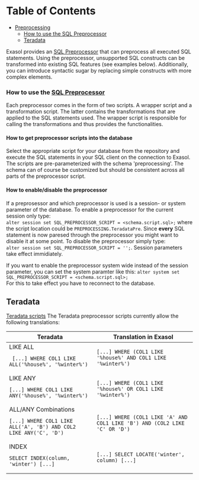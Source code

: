 # Table of Contents
- [Preprocessing](#preprocessing)
  * [How to use the SQL Preprocessor](#how-to-use-the-sql-preprocessor)
  * [Teradata](#teradata)

Exasol provides an [SQL Preprocessor](https://docs.exasol.com/database_concepts/sql_preprocessor.htm) that can preprocess all executed SQL statements. Using the preprocessor, unsupported SQL constructs can be transformed into existing SQL features (see examples below). Additionally, you can introduce syntactic sugar by replacing simple constructs with more complex elements.

### How to use the [SQL Preprocessor](https://docs.exasol.com/database_concepts/sql_preprocessor.htm)
Each preprocessor comes in the form of two scripts. A wrapper script and a transformation script. The latter contains the transformations that are applied to the SQL statements used. The wrapper script is responsible for calling the transformations and thus provides the functionalities.

#### How to get preprocessor scripts into the database
Select the appropriate script for your database from the repository and execute the SQL statements in your SQL client on the connection to Exasol. The scripts are pre-parameterized with the schema 'preprocessing'. The schema can of course be customized but should be consistent across all parts of the preprocessor script.

#### How to enable/disable the preprocessor
If a preprosessor and which preprocessor is used is a session- or system parameter of the database. To enable a preprocessor for the current session only type:<br>
`alter session set SQL_PREPROCESSOR_SCRIPT = <schema.script.sql>;` 
where the script location could be `PREPROCESSING.TeradataPre`. Since **every** SQL statement is now paresed through the preprocessor you might want to disable it at some point. To disable the preprocessor simply type:<br>
`alter session set SQL_PREPROCESSOR_SCRIPT = '';`. Session parameters take effect immidiately.

If you want to enable the preprocessor system wide instead of the session parameter, you can set the system paramter like this:
`alter system set SQL_PREPROCESSOR_SCRIPT = <schema.script.sql>;`
<br>For this to take effect you have to reconnect to the database.


## Teradata 
[Teradata scripts](teradata)
The Teradata preprocessor scripts currently allow the following translations:

| Teradata | Translation in Exasol |
|---|---|
|LIKE ALL<br><pre lang="sql">``` [...] WHERE COL1 LIKE ALL('%house%', '%winter%')```</pre> | <pre lang="sql">```[...] WHERE (COL1 LIKE '%house%' AND COL1 LIKE '%winter%')```</pre> |
| LIKE ANY<br><pre lang="sql">```[...] WHERE COL1 LIKE ANY('%house%', '%winter%')```</pre> | <pre lang="sql">```[...] WHERE (COL1 LIKE '%house%' OR COL1 LIKE '%winter%')```</pre> |
| ALL/ANY Combinations<br><pre lang="sql">```[...] WHERE COL1 LIKE ALL('A', 'B') AND COL2 LIKE ANY('C', 'D')```</pre> | <pre lang="sql">```[...] WHERE (COL1 LIKE 'A' AND COL1 LIKE 'B') AND (COL2 LIKE 'C' OR 'D')```</pre> |
| INDEX <br><pre lang="sql">```SELECT INDEX(column, 'winter') [...]```</pre> | <pre lang="sql">```[...] SELECT LOCATE('winter', column) [...]```</pre> |
